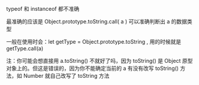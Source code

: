 typeof 和 instanceof 都不准确

最准确的应该是 Object.prototype.toString.call( a ) 可以准确判断出 a 的数据类型

一般在使用时会：let getType = Object.prototype.toString , 用的时候就是 getType.call(a)



注：你可能会想直接用 a.toString() 不就好了吗，因为 toString() 是 Object 原型对象上的。但这是错误的，因为你不能确定当前的 a 有没有改写 toString() 方法，如 Number 就自己改写了 toString 方法